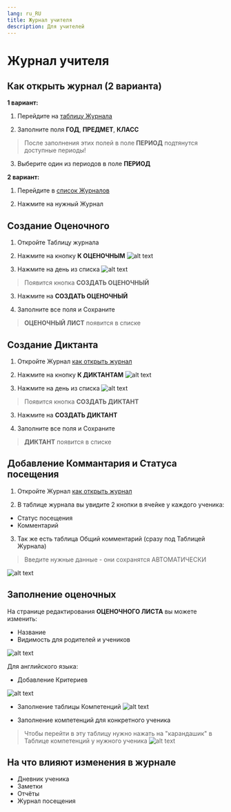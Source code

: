 ```yaml
---
lang: ru_RU
title: Журнал учителя
description: Для учителей
---
```


# Журнал учителя

## Как открыть журнал (2 варианта)

**1 вариант:**

1. Перейдите на [таблицу Журнала](https://new-school.geekbase.ru/teacher-journal/table)

2. Заполните поля **ГОД**, **ПРЕДМЕТ**, **КЛАСС**

> После заполнения этих полей в поле **ПЕРИОД** подтянутся доступные периоды!

3. Выберите один из периодов в поле **ПЕРИОД** 


**2 вариант:**

1. Перейдите в [список Журналов](https://new-school.geekbase.ru/subjects-journals)

2. Нажмите на нужный Журнал


## Создание Оценочного

1. Откройте Таблицу журнала 

2. Нажмите на кнопку **К ОЦЕНОЧНЫМ**
![alt text](image-2.png)

3. Нажмите на день из списка 
![alt text](image.png)

> Появится кнопка **СОЗДАТЬ ОЦЕНОЧНЫЙ**

3. Нажмите на **СОЗДАТЬ ОЦЕНОЧНЫЙ**

4. Заполните все поля и Сохраните

> **ОЦЕНОЧНЫЙ ЛИСТ** появится в списке 

## Создание Диктанта

1. Откройте Журнал [как открыть журнал](#как-открыть-журнал-2-варианта)

2. Нажмите на кнопку **К ДИКТАНТАМ**
![alt text](image-3.png)

3. Нажмите на день из списка 
![alt text](image.png)

> Появится кнопка **СОЗДАТЬ ДИКТАНТ**

3. Нажмите на **СОЗДАТЬ ДИКТАНТ**

4. Заполните все поля и Сохраните

> **ДИКТАНТ** появится в списке 


## Добавление Коммантария и Статуса посещения

1. Откройте Журнал [как открыть журнал](#как-открыть-журнал-2-варианта)

2. В таблице журнала вы увидите 2 кнопки в ячейке у каждого ученика:

- Статус посещения
- Комментарий

3. Так же есть таблица Общий комментарий (сразу под Таблицей Журнала)

> Введите нужные данные - они сохранятся АВТОМАТИЧЕСКИ

![alt text](image-4.png)


## Заполнение оценочных

На странице редактирования **ОЦЕНОЧНОГО ЛИСТА** вы можете изменить:
- Название
- Видимость для родителей и учеников

![alt text](image-1.png)

Для английского языка:
- Добавление Критериев

![alt text](image-5.png)

- Заполнение таблицы Компетенций
![alt text](image-6.png)

- Заполнение компетенций для конкретного ученика
>Чтобы перейти в эту таблицу нужно нажать на "карандашик" в Таблице компетенций у нужного ученика
![alt text](image-7.png)

## На что влияют изменения в журнале

- Дневник ученика
- Заметки
- Отчёты
- Журнал посещения
